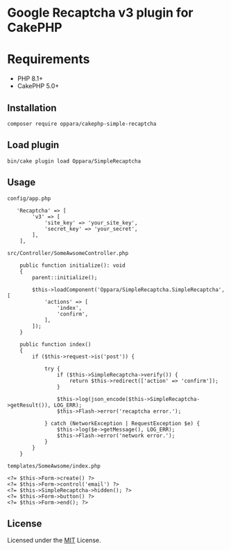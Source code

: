 # Google Recaptcha v3 plugin for CakePHP

# Requirements

* PHP 8.1+
* CakePHP 5.0+
 
## Installation

```
composer require oppara/cakephp-simple-recaptcha
```

## Load plugin

```
bin/cake plugin load Oppara/SimpleRecaptcha
```


## Usage

`config/app.php`
```
   'Recaptcha' => [
        'v3' => [
            'site_key' => 'your_site_key',
            'secret_key' => 'your_secret',
        ],
    ],
```

`src/Controller/SomeAwsomeController.php`
```
    public function initialize(): void
    {
        parent::initialize();

        $this->loadComponent('Oppara/SimpleRecaptcha.SimpleRecaptcha', [
            'actions' => [
                'index',
                'confirm',
            ],
        ]);
    }

    public function index()
    {
        if ($this->request->is('post')) {

            try {
                if ($this->SimpleRecaptcha->verify()) {
                    return $this->redirect(['action' => 'confirm']);
                }

                $this->log(json_encode($this->SimpleRecaptcha->getResult()), LOG_ERR);
                $this->Flash->error('recaptcha error.');

            } catch (NetworkException | RequestException $e) {
                $this->log($e->getMessage(), LOG_ERR);
                $this->Flash->error('network error.');
            }
        }
    }
```

`templates/SomeAwsome/index.php`
```
<?= $this->Form->create() ?>
<?= $this->Form->control('email') ?>
<?= $this->SimpleRecaptcha->hidden(); ?>
<?= $this->Form->button() ?>
<?= $this->Form->end(); ?>
```

## License

Licensed under the [MIT](http://www.opensource.org/licenses/mit-license.php) License.
